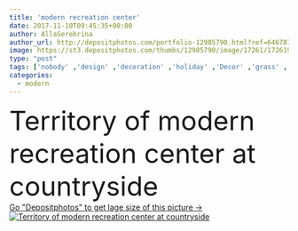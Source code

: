 ```yaml
---
title: 'modern recreation center'
date: 2017-11-10T09:45:35+00:00
author: AllaSerebrina
author_url: http://depositphotos.com/portfolio-12985790.html?ref=64678756
image: https://st3.depositphotos.com/thumbs/12985790/image/17261/172619070/api_thumb_450.jpg?forcejpeg=true
type: "post"
tags: ['nobody' ,'design' ,'decoration' ,'holiday' ,'Decor' ,'grass' ,'lawn' ,'outdoors' ,'comfortable' ,'nature' ,'plants' ,'wooden' ,'modern' ,'trees' ,'architecture' ,'exterior' ,'facade' ,'countryside' ,'vacation' ,'resort' ,'houses' ,'residence' ,'buildings' ,'hotel' ,'daytime' ,'yard' ,'territory' ,'cottages' ,'hostel' ,'recreation center' ]
categories: 
  - modern
---
```

<div aling="center">
            <font size="60"> Territory of modern recreation center at countryside</font>   
</div>
<div>
    <a href='https://depositphotos.com/172619070/stock-photo-modern-recreation-center.html?ref=64678756' target=_blank > Go "Depositphotos" to get lage size of this picture ->
        <img href='https://depositphotos.com/172619070/stock-photo-modern-recreation-center.html?ref=64678756' src='https://st3.depositphotos.com/12985790/17261/i/950/depositphotos_172619070-stock-photo-modern-recreation-center.jpg?forcejpeg=true' alt='Territory of modern recreation center at countryside' >
    </a>
</div>
